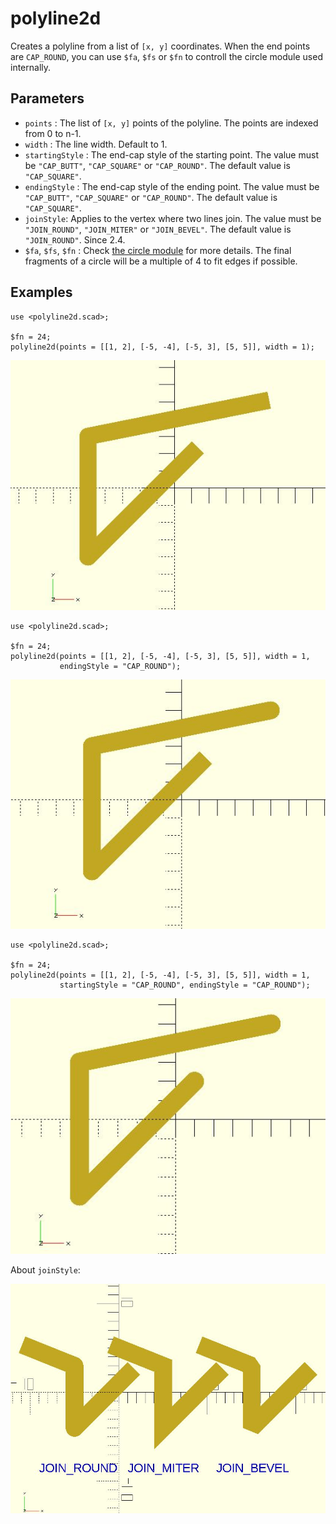 # polyline2d

Creates a polyline from a list of `[x, y]` coordinates. When the end points are `CAP_ROUND`, you can use `$fa`, `$fs` or `$fn` to controll the circle module used internally.

## Parameters

- `points` : The list of `[x, y]` points of the polyline. The points are indexed from 0 to n-1.
- `width` : The line width. Default to 1.
- `startingStyle` : The end-cap style of the starting point. The value must be `"CAP_BUTT"`, `"CAP_SQUARE"` or `"CAP_ROUND"`. The default value is `"CAP_SQUARE"`. 
- `endingStyle` : The end-cap style of the ending point. The value must be `"CAP_BUTT"`, `"CAP_SQUARE"` or `"CAP_ROUND"`. The default value is `"CAP_SQUARE"`. 
- `joinStyle`: Applies to the vertex where two lines join. The value must be `"JOIN_ROUND"`, `"JOIN_MITER"` or `"JOIN_BEVEL"`. The default value is `"JOIN_ROUND"`. Since 2.4.
- `$fa`, `$fs`, `$fn` : Check [the circle module](https://en.wikibooks.org/wiki/OpenSCAD_User_Manual/Using_the_2D_Subsystem#circle) for more details. The final fragments of a circle will be a multiple of 4 to fit edges if possible.

## Examples

    use <polyline2d.scad>;

    $fn = 24;
	polyline2d(points = [[1, 2], [-5, -4], [-5, 3], [5, 5]], width = 1);

![polyline2d](images/lib3x-polyline2d-1.JPG)

    use <polyline2d.scad>;
    
    $fn = 24;
    polyline2d(points = [[1, 2], [-5, -4], [-5, 3], [5, 5]], width = 1,
               endingStyle = "CAP_ROUND");

![polyline2d](images/lib3x-polyline2d-2.JPG)

    use <polyline2d.scad>;
    
    $fn = 24;
	polyline2d(points = [[1, 2], [-5, -4], [-5, 3], [5, 5]], width = 1,
               startingStyle = "CAP_ROUND", endingStyle = "CAP_ROUND");

![polyline2d](images/lib3x-polyline2d-3.JPG)

About `joinStyle`:

![polyline2d](images/lib3x-polyline2d-4.JPG)